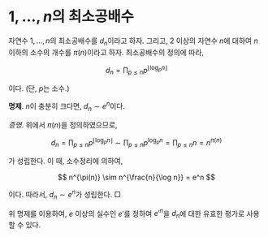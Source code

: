 <!---
title: '$1,\ldots,n$의 최소공배수'
category: Mathematics
language: Korean
--->

# $1,\ldots,n$의 최소공배수

자연수 $1,\ldots,n$의 최소공배수를 $d_n$이라고 하자.
그리고, $2$ 이상의 자연수 $n$에 대하여 $n$이하의 소수의 개수를 $\pi(n)$이라고 하자.
최소공배수의 정의에 따라,

$$
d_n = \prod_{p\leq n}p^{\lfloor{\log_{p}n\rfloor}}
$$

이다. (단, $p$는 소수.)

**명제**. $n$이 충분히 크다면, $d_n\sim e^n$이다.

*증명*. 위에서 $\pi(n)$을 정의하였으므로,

$$
d_n = \prod_{p\leq n}p^{\lfloor{\log_{p}n\rfloor}} \sim \prod_{p\leq n}p^{\log_{p}n} = \prod_{p\leq n}n = n^{\pi(n)}
$$

가 성립한다. 이 때, 소수정리에 의하여,

$$
n^{\pi(n)} \sim n^{\frac{n}{\log n}} = e^n
$$

이다. 따라서, $d_n\sim e^n$가 성립한다. □

위 명제를 이용하여, $e$ 이상의 실수인 $e'$를 정하여 $e'^n$을 $d_n$에
대한 유효한 평가로 사용할 수 있다.
